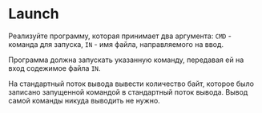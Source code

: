 # Launch

Реализуйте программу, которая принимает два аргумента: `CMD` - команда для запуска, `IN` - имя файла, направляемого на ввод.

Программа должна запускать указанную команду, передавая ей на вход содежимое файла `IN`.

На стандартный поток вывода вывести количество байт, которое было записано запущенной командой в стандартный поток вывода. Вывод самой команды никуда выводить не нужно.

